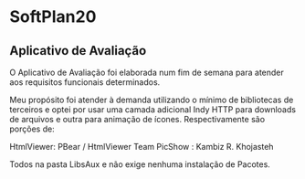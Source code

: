 # SoftPlan20

## Aplicativo de Avaliação

O Aplicativo de Avaliação foi elaborada num fim de semana para atender aos 
requisitos funcionais determinados. 

Meu propósito foi atender à demanda utilizando o mínimo de bibliotecas de terceiros e
optei por usar uma camada adicional Indy HTTP para downloads de arquivos e outra para
animação de ícones. Respectivamente são porções de:

HtmlViewer: PBear / HtmlViewer Team
PicShow : Kambiz R. Khojasteh

Todos na pasta LibsAux e não exige nenhuma instalação de Pacotes.

